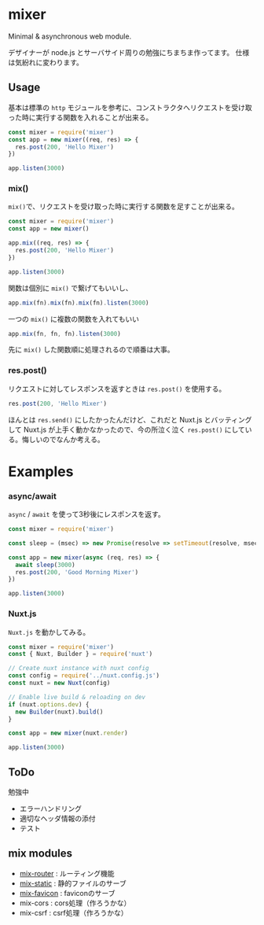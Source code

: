 # mixer

Minimal & asynchronous web module.

デザイナーが node.js とサーバサイド周りの勉強にちまちま作ってます。
仕様は気紛れに変わります。

## Usage
基本は標準の ```http``` モジュールを参考に、コンストラクタへリクエストを受け取った時に実行する関数を入れることが出来る。

```js
const mixer = require('mixer')
const app = new mixer((req, res) => {
  res.post(200, 'Hello Mixer')
})

app.listen(3000)
```

### mix()

```mix()```で、リクエストを受け取った時に実行する関数を足すことが出来る。
```js
const mixer = require('mixer')
const app = new mixer()

app.mix((req, res) => {
  res.post(200, 'Hello Mixer')
})

app.listen(3000)
```

関数は個別に ```mix()``` で繋げてもいいし、
```js
app.mix(fn).mix(fn).mix(fn).listen(3000)
```
一つの ```mix()``` に複数の関数を入れてもいい
```js
app.mix(fn, fn, fn).listen(3000)
```
先に ```mix()``` した関数順に処理されるので順番は大事。

### res.post()
リクエストに対してレスポンスを返すときは ```res.post()``` を使用する。
```js
res.post(200, 'Hello Mixer')
```
ほんとは ```res.send()``` にしたかったんだけど、これだと Nuxt.js とバッティングして Nuxt.js が上手く動かなかったので、今の所泣く泣く ```res.post()``` にしている。悔しいのでなんか考える。


# Examples

### async/await
```async``` / ```await``` を使って3秒後にレスポンスを返す。

```js
const mixer = require('mixer')

const sleep = (msec) => new Promise(resolve => setTimeout(resolve, msec))

const app = new mixer(async (req, res) => {
  await sleep(3000)
  res.post(200, 'Good Morning Mixer')
})

app.listen(3000)
```

### Nuxt.js

```Nuxt.js``` を動かしてみる。

```js
const mixer = require('mixer')
const { Nuxt, Builder } = require('nuxt')

// Create nuxt instance with nuxt config
const config = require('../nuxt.config.js')
const nuxt = new Nuxt(config)

// Enable live build & reloading on dev
if (nuxt.options.dev) {
  new Builder(nuxt).build()
}

const app = new mixer(nuxt.render)

app.listen(3000)

```

## ToDo
勉強中
- エラーハンドリング
- 適切なヘッダ情報の添付
- テスト


## mix modules

- [mix-router](https://github.com/imatomix/mix-router) : ルーティング機能
- [mix-static](https://github.com/imatomix/mix-static) : 静的ファイルのサーブ
- [mix-favicon](https://github.com/imatomix/mix-favicon) : faviconのサーブ
- mix-cors : cors処理（作ろうかな）
- mix-csrf : csrf処理（作ろうかな）
